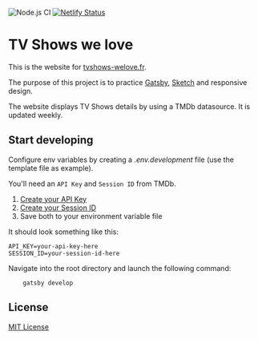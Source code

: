 ![Node.js CI](https://github.com/nicolaserny/tvshows-we-love/workflows/Node.js%20CI/badge.svg)
[![Netlify Status](https://api.netlify.com/api/v1/badges/84908236-42eb-4190-b90f-eff12d875069/deploy-status)](https://app.netlify.com/sites/tvshows-welove/deploys)

# TV Shows we love

This is the website for [tvshows-welove.fr](https://tvshows-welove.fr/).

The purpose of this project is to practice [Gatsby](https://www.gatsbyjs.org/), [Sketch](https://www.sketch.com/) and responsive design.

The website displays TV Shows details by using a TMDb datasource. It is updated weekly.


## Start developing

Configure env variables by creating a _.env.development_ file (use the template file as example).

You'll need an `API Key` and `Session ID` from TMDb.

1. [Create your API Key](https://developers.themoviedb.org/3/getting-started/introduction)
2. [Create your Session ID](https://developers.themoviedb.org/3/authentication/how-do-i-generate-a-session-id)
3. Save both to your environment variable file

It should look something like this:

```
API_KEY=your-api-key-here
SESSION_ID=your-session-id-here
```

Navigate into the root directory and launch the following command:

```shell
    gatsby develop
```

## License

[MIT License](https://raw.githubusercontent.com/nicolaserny/tvshows-we-love/master/LICENSE)
